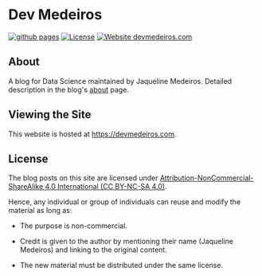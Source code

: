 # Dev Medeiros

[![github pages](https://github.com/devmedeiros/devmedeiros.github.io/workflows/github%20pages/badge.svg)](https://github.com/devmedeiros/devmedeiros.github.io/actions?query=workflow:"github+pages") [![License](https://img.shields.io/badge/License-CC_BY--NC--SA_4.0-blue)](#license) [![Website devmedeiros.com](https://img.shields.io/website-up-down-green-red/http/devmedeiros.com.svg)](http://devmedeiros.com/)

## About

A blog for Data Science maintained by Jaqueline Medeiros. Detailed description in the blog's [about](https://devmedeiros.com/about/) page.

## Viewing the Site

This website is hosted at https://devmedeiros.com.

## License

The blog posts on this site are licensed under [Attribution-NonCommercial-ShareAlike 4.0 International (CC BY-NC-SA 4.0)](https://creativecommons.org/licenses/by-nc-sa/4.0/).

Hence, any individual or group of individuals can reuse and modify the material as long as:

- The purpose is non-commercial.

- Credit is given to the author by mentioning their name (Jaqueline Medeiros) and linking to the original content.

- The new material must be distributed under the same license.
